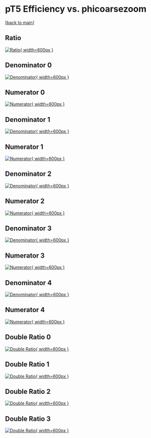# pT5 Efficiency vs. phicoarsezoom

[[back to main](./)]



## Ratio

[![Ratio](../mtv/var/pT5_loweta_211_0_eff_phicoarsezoom.png){ width=600px }](../mtv/var/pT5_loweta_211_0_eff_phicoarsezoom.pdf)

## Denominator 0

[![Denominator](../mtv/den/pT5_loweta_211_0_eff_phicoarsezoom_den0.png){ width=600px }](../mtv/den/pT5_loweta_211_0_eff_phicoarsezoom_den0.pdf)

## Numerator 0

[![Numerator](../mtv/num/pT5_loweta_211_0_eff_phicoarsezoom_num0.png){ width=600px }](../mtv/num/pT5_loweta_211_0_eff_phicoarsezoom_num0.pdf)

## Denominator 1

[![Denominator](../mtv/den/pT5_loweta_211_0_eff_phicoarsezoom_den1.png){ width=600px }](../mtv/den/pT5_loweta_211_0_eff_phicoarsezoom_den1.pdf)

## Numerator 1

[![Numerator](../mtv/num/pT5_loweta_211_0_eff_phicoarsezoom_num1.png){ width=600px }](../mtv/num/pT5_loweta_211_0_eff_phicoarsezoom_num1.pdf)

## Denominator 2

[![Denominator](../mtv/den/pT5_loweta_211_0_eff_phicoarsezoom_den2.png){ width=600px }](../mtv/den/pT5_loweta_211_0_eff_phicoarsezoom_den2.pdf)

## Numerator 2

[![Numerator](../mtv/num/pT5_loweta_211_0_eff_phicoarsezoom_num2.png){ width=600px }](../mtv/num/pT5_loweta_211_0_eff_phicoarsezoom_num2.pdf)

## Denominator 3

[![Denominator](../mtv/den/pT5_loweta_211_0_eff_phicoarsezoom_den3.png){ width=600px }](../mtv/den/pT5_loweta_211_0_eff_phicoarsezoom_den3.pdf)

## Numerator 3

[![Numerator](../mtv/num/pT5_loweta_211_0_eff_phicoarsezoom_num3.png){ width=600px }](../mtv/num/pT5_loweta_211_0_eff_phicoarsezoom_num3.pdf)

## Denominator 4

[![Denominator](../mtv/den/pT5_loweta_211_0_eff_phicoarsezoom_den4.png){ width=600px }](../mtv/den/pT5_loweta_211_0_eff_phicoarsezoom_den4.pdf)

## Numerator 4

[![Numerator](../mtv/num/pT5_loweta_211_0_eff_phicoarsezoom_num4.png){ width=600px }](../mtv/num/pT5_loweta_211_0_eff_phicoarsezoom_num4.pdf)

## Double Ratio 0

[![Double Ratio](../mtv/ratio/pT5_loweta_211_0_eff_phicoarsezoom_ratio0.png){ width=600px }](../mtv/ratio/pT5_loweta_211_0_eff_phicoarsezoom_ratio0.pdf)

## Double Ratio 1

[![Double Ratio](../mtv/ratio/pT5_loweta_211_0_eff_phicoarsezoom_ratio1.png){ width=600px }](../mtv/ratio/pT5_loweta_211_0_eff_phicoarsezoom_ratio1.pdf)

## Double Ratio 2

[![Double Ratio](../mtv/ratio/pT5_loweta_211_0_eff_phicoarsezoom_ratio2.png){ width=600px }](../mtv/ratio/pT5_loweta_211_0_eff_phicoarsezoom_ratio2.pdf)

## Double Ratio 3

[![Double Ratio](../mtv/ratio/pT5_loweta_211_0_eff_phicoarsezoom_ratio3.png){ width=600px }](../mtv/ratio/pT5_loweta_211_0_eff_phicoarsezoom_ratio3.pdf)


